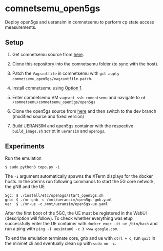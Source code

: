 # comnetsemu_open5gs
Deploy open5gs and ueransim in comnetsemu to perform cp state access measurements.

## Setup
1. Get comnetsemu source from [here](https://git.comnets.net/public-repo/comnetsemu).

2. Clone this repository into the comnetsemu folder (to sync with the host).

3. Patch the `Vagrantfile` in comnetsemu with `git apply comnetsemu_open5gs/vagrantfile.patch`.

4. Install comnetsemu using [Option 1](https://git.comnets.net/public-repo/comnetsemu#option-1-install-in-a-vagrant-managed-vm-highly-recommended).

5. Enter comnetsemu VM `vagrant ssh comentsemu` and navigate to `cd /comnetsemu/comnetsemu_open5gs/open5gs`

6. Clone the open5gs source from [here](https://github.com/Molle94/open5gs) and then switch to the dev branch (modified source and fixed version)

7. Build UERANSIM and open5gs container with the respective `build_image.sh` script in `ueransim` and `open5gs`.

## Experiments
Run the emulation 
```
$ sudo python3 topo.py -i
```
The `-i` argument automatically spawns the XTerm displays for the docker hosts. In the xterms run following commands to start the 5G core network, the gNB and the UE
```
5gc: $ ./install/etc/open5gs/start_open5gs.sh
gnb: $ ./nr-gnb -c /mnt/ueransim/open5gs-gnb.yaml
ue:  $ ./nr-ue -c /mnt/ueransim/open5gs-ue.yaml
```
After the first boot of the 5GC, the UE must be registered in the WebUI (description will follow).
To check whether everything was etup successfully enter the UE container with `docker exec -it ue /bin/bash` and run a ping with `ping -I uesimtun0 -c 3 www.google.com`.

To end the emulation terminate core, gnb and ue with `ctrl + c`, run `quit` in the mininet cli and eventually clean up with `sudo mn -c`.
